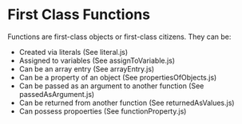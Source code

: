 # First Class Functions

Functions are first-class objects or first-class citizens.  They can be:

- Created via literals (See literal.js)
- Assigned to variables (See assignToVariable.js)
- Can be an array entry (See arrayEntry.js)
- Can be a property of an object (See propertiesOfObjects.js)
- Can be passed as an argument to another function (See passedAsArgument.js)
- Can be returned from another function (See returnedAsValues.js)
- Can possess propoerties (See functionProperty.js)






